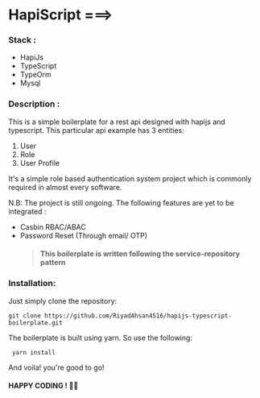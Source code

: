 # HapiScript ===>

### Stack :
* HapiJs
* TypeScript 
* TypeOrm 
* Mysql

### Description : 

This is a simple boilerplate for a rest api designed with hapijs and typescript. This particular api example has 3 entities:  
1. User
2. Role
3. User Profile

It's a simple role based authentication system project which is commonly required in almost every software.  

N.B: The project is still ongoing. The following features are yet to be integrated :
 * Casbin RBAC/ABAC
 * Password Reset (Through email/ OTP)
    > #### This boilerplate is written following the service-repository pattern
 

### Installation:

Just simply clone the repository:

    git clone https://github.com/RiyadAhsan4516/hapijs-typescript-boilerplate.git

The boilerplate is built using yarn. So use the following:  

     yarn install

And voila! you're good to go!  

#### HAPPY CODING ! 👊👊

